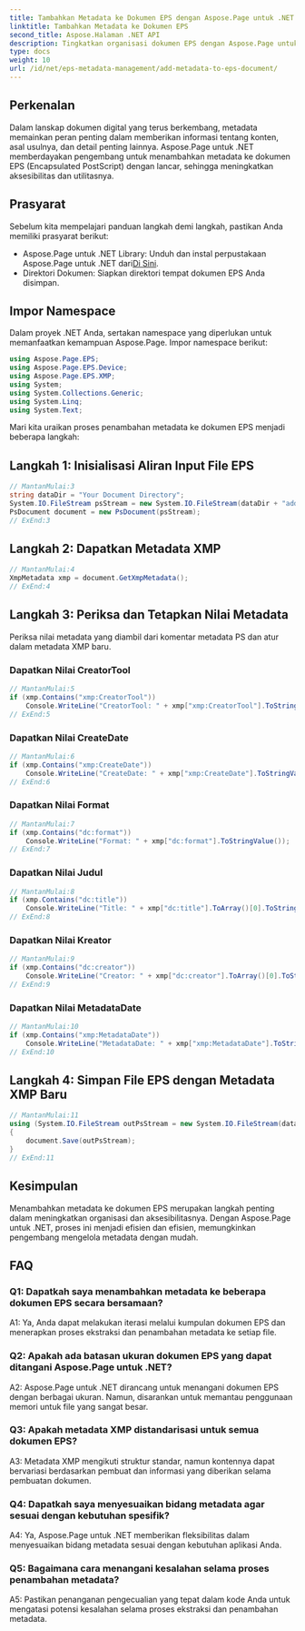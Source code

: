 ```yaml
---
title: Tambahkan Metadata ke Dokumen EPS dengan Aspose.Page untuk .NET
linktitle: Tambahkan Metadata ke Dokumen EPS
second_title: Aspose.Halaman .NET API
description: Tingkatkan organisasi dokumen EPS dengan Aspose.Page untuk .NET. Tambahkan metadata dengan mudah untuk meningkatkan aksesibilitas dan pengambilan informasi.
type: docs
weight: 10
url: /id/net/eps-metadata-management/add-metadata-to-eps-document/
---
```

## Perkenalan

Dalam lanskap dokumen digital yang terus berkembang, metadata memainkan peran penting dalam memberikan informasi tentang konten, asal usulnya, dan detail penting lainnya. Aspose.Page untuk .NET memberdayakan pengembang untuk menambahkan metadata ke dokumen EPS (Encapsulated PostScript) dengan lancar, sehingga meningkatkan aksesibilitas dan utilitasnya.

## Prasyarat

Sebelum kita mempelajari panduan langkah demi langkah, pastikan Anda memiliki prasyarat berikut:

-  Aspose.Page untuk .NET Library: Unduh dan instal perpustakaan Aspose.Page untuk .NET dari[Di Sini](https://releases.aspose.com/page/net/).
- Direktori Dokumen: Siapkan direktori tempat dokumen EPS Anda disimpan.

## Impor Namespace

Dalam proyek .NET Anda, sertakan namespace yang diperlukan untuk memanfaatkan kemampuan Aspose.Page. Impor namespace berikut:

```csharp
using Aspose.Page.EPS;
using Aspose.Page.EPS.Device;
using Aspose.Page.EPS.XMP;
using System;
using System.Collections.Generic;
using System.Linq;
using System.Text;
```

Mari kita uraikan proses penambahan metadata ke dokumen EPS menjadi beberapa langkah:

## Langkah 1: Inisialisasi Aliran Input File EPS

```csharp
// MantanMulai:3
string dataDir = "Your Document Directory";
System.IO.FileStream psStream = new System.IO.FileStream(dataDir + "add_input.eps", System.IO.FileMode.Open, System.IO.FileAccess.Read);
PsDocument document = new PsDocument(psStream);
// ExEnd:3
```

## Langkah 2: Dapatkan Metadata XMP

```csharp
// MantanMulai:4
XmpMetadata xmp = document.GetXmpMetadata();
// ExEnd:4
```

## Langkah 3: Periksa dan Tetapkan Nilai Metadata

Periksa nilai metadata yang diambil dari komentar metadata PS dan atur dalam metadata XMP baru.

### Dapatkan Nilai CreatorTool

```csharp
// MantanMulai:5
if (xmp.Contains("xmp:CreatorTool"))
    Console.WriteLine("CreatorTool: " + xmp["xmp:CreatorTool"].ToStringValue());
// ExEnd:5
```

### Dapatkan Nilai CreateDate

```csharp
// MantanMulai:6
if (xmp.Contains("xmp:CreateDate"))
    Console.WriteLine("CreateDate: " + xmp["xmp:CreateDate"].ToStringValue());
// ExEnd:6
```

### Dapatkan Nilai Format

```csharp
// MantanMulai:7
if (xmp.Contains("dc:format"))
    Console.WriteLine("Format: " + xmp["dc:format"].ToStringValue());
// ExEnd:7
```

### Dapatkan Nilai Judul

```csharp
// MantanMulai:8
if (xmp.Contains("dc:title"))
    Console.WriteLine("Title: " + xmp["dc:title"].ToArray()[0].ToStringValue());
// ExEnd:8
```

### Dapatkan Nilai Kreator

```csharp
// MantanMulai:9
if (xmp.Contains("dc:creator"))
    Console.WriteLine("Creator: " + xmp["dc:creator"].ToArray()[0].ToStringValue());
// ExEnd:9
```

### Dapatkan Nilai MetadataDate

```csharp
// MantanMulai:10
if (xmp.Contains("xmp:MetadataDate"))
    Console.WriteLine("MetadataDate: " + xmp["xmp:MetadataDate"].ToStringValue());
// ExEnd:10
```

## Langkah 4: Simpan File EPS dengan Metadata XMP Baru

```csharp
// MantanMulai:11
using (System.IO.FileStream outPsStream = new System.IO.FileStream(dataDir + "add_output.eps", System.IO.FileMode.Create, System.IO.FileAccess.Write))
{
    document.Save(outPsStream);
}
// ExEnd:11
```

## Kesimpulan

Menambahkan metadata ke dokumen EPS merupakan langkah penting dalam meningkatkan organisasi dan aksesibilitasnya. Dengan Aspose.Page untuk .NET, proses ini menjadi efisien dan efisien, memungkinkan pengembang mengelola metadata dengan mudah.

## FAQ

### Q1: Dapatkah saya menambahkan metadata ke beberapa dokumen EPS secara bersamaan?

A1: Ya, Anda dapat melakukan iterasi melalui kumpulan dokumen EPS dan menerapkan proses ekstraksi dan penambahan metadata ke setiap file.

### Q2: Apakah ada batasan ukuran dokumen EPS yang dapat ditangani Aspose.Page untuk .NET?

A2: Aspose.Page untuk .NET dirancang untuk menangani dokumen EPS dengan berbagai ukuran. Namun, disarankan untuk memantau penggunaan memori untuk file yang sangat besar.

### Q3: Apakah metadata XMP distandarisasi untuk semua dokumen EPS?

A3: Metadata XMP mengikuti struktur standar, namun kontennya dapat bervariasi berdasarkan pembuat dan informasi yang diberikan selama pembuatan dokumen.

### Q4: Dapatkah saya menyesuaikan bidang metadata agar sesuai dengan kebutuhan spesifik?

A4: Ya, Aspose.Page untuk .NET memberikan fleksibilitas dalam menyesuaikan bidang metadata sesuai dengan kebutuhan aplikasi Anda.

### Q5: Bagaimana cara menangani kesalahan selama proses penambahan metadata?

A5: Pastikan penanganan pengecualian yang tepat dalam kode Anda untuk mengatasi potensi kesalahan selama proses ekstraksi dan penambahan metadata.